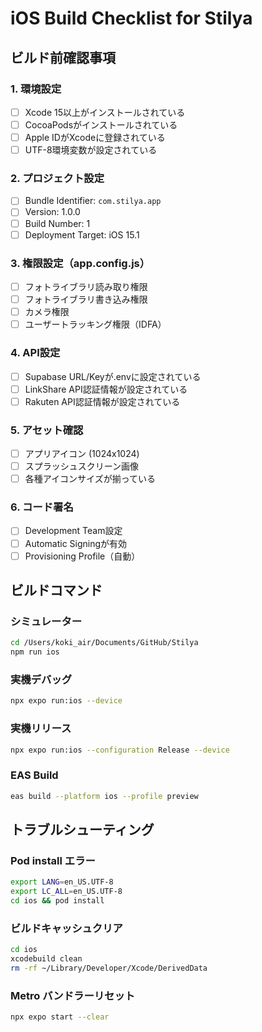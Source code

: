 # iOS Build Checklist for Stilya

## ビルド前確認事項

### 1. 環境設定
- [ ] Xcode 15以上がインストールされている
- [ ] CocoaPodsがインストールされている
- [ ] Apple IDがXcodeに登録されている
- [ ] UTF-8環境変数が設定されている

### 2. プロジェクト設定
- [ ] Bundle Identifier: `com.stilya.app`
- [ ] Version: 1.0.0
- [ ] Build Number: 1
- [ ] Deployment Target: iOS 15.1

### 3. 権限設定（app.config.js）
- [ ] フォトライブラリ読み取り権限
- [ ] フォトライブラリ書き込み権限
- [ ] カメラ権限
- [ ] ユーザートラッキング権限（IDFA）

### 4. API設定
- [ ] Supabase URL/Keyが.envに設定されている
- [ ] LinkShare API認証情報が設定されている
- [ ] Rakuten API認証情報が設定されている

### 5. アセット確認
- [ ] アプリアイコン (1024x1024)
- [ ] スプラッシュスクリーン画像
- [ ] 各種アイコンサイズが揃っている

### 6. コード署名
- [ ] Development Team設定
- [ ] Automatic Signingが有効
- [ ] Provisioning Profile（自動）

## ビルドコマンド

### シミュレーター
```bash
cd /Users/koki_air/Documents/GitHub/Stilya
npm run ios
```

### 実機デバッグ
```bash
npx expo run:ios --device
```

### 実機リリース
```bash
npx expo run:ios --configuration Release --device
```

### EAS Build
```bash
eas build --platform ios --profile preview
```

## トラブルシューティング

### Pod install エラー
```bash
export LANG=en_US.UTF-8
export LC_ALL=en_US.UTF-8
cd ios && pod install
```

### ビルドキャッシュクリア
```bash
cd ios
xcodebuild clean
rm -rf ~/Library/Developer/Xcode/DerivedData
```

### Metro バンドラーリセット
```bash
npx expo start --clear
```
